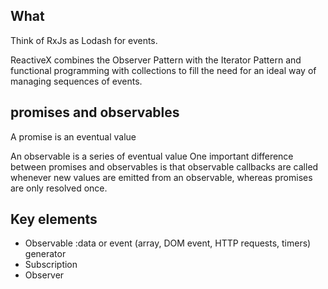 ## What

Think of RxJs as Lodash for events.

ReactiveX combines the Observer Pattern with the Iterator Pattern and functional programming with collections to fill the need for an ideal way of managing sequences of events.

## promises and observables

A promise is an eventual value

An observable is a series of eventual value
One important difference between promises and observables is that observable callbacks are called whenever new values are emitted from an observable, whereas promises are only resolved once.

## Key elements

- Observable :data or event (array, DOM event, HTTP requests, timers) generator
- Subscription
- Observer
